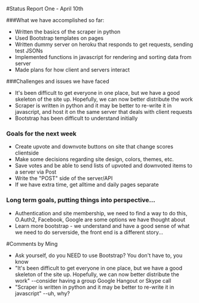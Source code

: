 #Status Report One - April 10th

###What we have accomplished so far:
* Written the basics of the scraper in python
* Used Bootstrap templates on pages
* Written dummy server on heroku that responds to get requests, sending test JSONs
* Implemented functions in javascript for rendering and sorting data from server
* Made plans for how client and servers interact

###Challenges and issues we have faced
* It's been difficult to get everyone in one place, but we have a good skeleton of the site up. Hopefully, we can now better distribute the work
* Scraper is written in python and it may be better to re-write it in javascript, and host it on the same server that deals with client requests
* Bootstrap has been difficult to understand initially

### Goals for the next week
* Create upvote and downvote buttons on site that change scores clientside
* Make some decisions regarding site design, colors, themes, etc.
* Save votes and be able to send lists of upvoted and downvoted items to a server via Post
* Write the "POST" side of the server/API
* If we have extra time, get alltime and daily pages separate

### Long term goals, putting things into perspective...
* Authentication and site membership, we need to find a way to do this, O.Auth2, Facebook, Google are some options we have thought about
* Learn more bootstrap - we understand and have a good sense of what we need to do serverside, the front end is a different story...

#Comments by Ming
* Ask yourself, do you NEED to use Bootstrap? You don't have to, you know
* "It's been difficult to get everyone in one place, but we have a good skeleton of the site up. Hopefully, we can now better distribute the work" --consider having a group Google Hangout or Skype call
* "Scraper is written in python and it may be better to re-write it in javascript" --uh, why?
